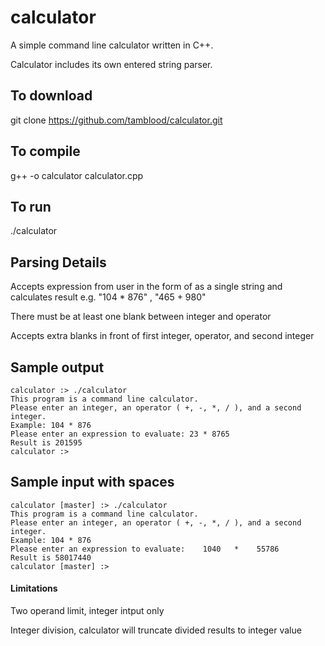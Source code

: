 # calculator

A simple command line calculator written in C++.

Calculator includes its own entered string parser.

## To download

git clone https://github.com/tamblood/calculator.git

## To compile

g++ -o calculator calculator.cpp

## To run

./calculator

## Parsing Details

Accepts expression from user in the form of <integer> <operator> <integer> as a single string and calculates result e.g. "104 * 876" , "465 +  980"

There must be at least one blank between integer and operator

Accepts extra blanks in front of first integer, operator, and second integer

## Sample output

```
calculator :> ./calculator 
This program is a command line calculator.
Please enter an integer, an operator ( +, -, *, / ), and a second integer.
Example: 104 * 876 
Please enter an expression to evaluate: 23 * 8765
Result is 201595
calculator :>
```

## Sample input with spaces

```
calculator [master] :> ./calculator 
This program is a command line calculator.
Please enter an integer, an operator ( +, -, *, / ), and a second integer.
Example: 104 * 876 
Please enter an expression to evaluate:    1040   *    55786
Result is 58017440
calculator [master] :>
```

#### Limitations

Two operand limit, integer intput only

Integer division, calculator will truncate divided results to integer value

